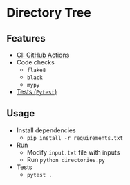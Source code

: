 # Directory Tree

## Features
* [CI: GitHub Actions](.github/workflows/code_check.yaml)
* Code checks
  * `flake8`
  * `black`
  * `mypy`
* [Tests (`Pytest`)](tests)

## Usage
* Install dependencies
  * `pip install -r requirements.txt`
* Run
  * Modify `input.txt` file with inputs
  * Run `python directories.py`
* Tests
  * `pytest .`
